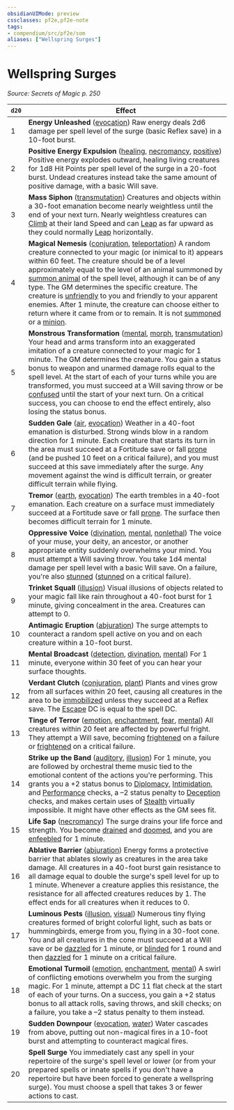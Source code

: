```yaml
---
obsidianUIMode: preview
cssclasses: pf2e,pf2e-note
tags:
- compendium/src/pf2e/som
aliases: ["Wellspring Surges"]
---
```

# Wellspring Surges  
*Source: Secrets of Magic p. 250*  

| `d20` | Effect |
|-------|--------|
| 1 | **Energy Unleashed** ([evocation](rules/traits/evocation.md "Evocation School Trait")) Raw energy deals 2d6 damage per spell level of the surge (basic Reflex save) in a 10-foot burst. |
| 2 | **Positive Energy Expulsion** ([healing](rules/traits/healing.md "Healing Effect Trait"), [necromancy](rules/traits/necromancy.md "Necromancy School Trait"), [positive](rules/traits/positive.md "Positive Energy & Element Trait")) Positive energy explodes outward, healing living creatures for 1d8 Hit Points per spell level of the surge in a 20-foot burst. Undead creatures instead take the same amount of positive damage, with a basic Will save. |
| 3 | **Mass Siphon** ([transmutation](rules/traits/transmutation.md "Transmutation School Trait")) Creatures and objects within a 30-foot emanation become nearly weightless until the end of your next turn. Nearly weightless creatures can [Climb](rules/actions/climb.md) at their land Speed and can [Leap](rules/actions/leap.md) as far upward as they could normally [Leap](rules/actions/leap.md) horizontally. |
| 4 | **Magical Nemesis** ([conjuration](rules/traits/conjuration.md "Conjuration School Trait"), [teleportation](rules/traits/teleportation.md "Teleportation Effect Trait")) A random creature connected to your magic (or inimical to it) appears within 60 feet. The creature should be of a level approximately equal to the level of an animal summoned by [summon animal](compendium/spells/summon-animal.md) of the spell level, although it can be of any type. The GM determines the specific creature. The creature is [unfriendly](rules/conditions.md#Unfriendly) to you and friendly to your apparent enemies. After 1 minute, the creature can choose either to return where it came from or to remain. It is not [summoned](rules/traits/summoned.md "Summoned Creature Trait") or a [minion](rules/traits/minion.md "Minion Creature Trait"). |
| 5 | **Monstrous Transformation** ([mental](rules/traits/mental.md "Mental Effect Trait"), [morph](rules/traits/morph.md "Morph Effect Trait"), [transmutation](rules/traits/transmutation.md "Transmutation School Trait")) Your head and arms transform into an exaggerated imitation of a creature connected to your magic for 1 minute. The GM determines the creature. You gain a status bonus to weapon and unarmed damage rolls equal to the spell level. At the start of each of your turns while you are transformed, you must succeed at a Will saving throw or be [confused](rules/conditions.md#Confused) until the start of your next turn. On a critical success, you can choose to end the effect entirely, also losing the status bonus. |
| 6 | **Sudden Gale** ([air](rules/traits/air.md "Air Energy & Element Trait"), [evocation](rules/traits/evocation.md "Evocation School Trait")) Weather in a 40-foot emanation is disturbed. Strong winds blow in a random direction for 1 minute. Each creature that starts its turn in the area must succeed at a Fortitude save or fall [prone](rules/conditions.md#Prone) (and be pushed 10 feet on a critical failure), and you must succeed at this save immediately after the surge. Any movement against the wind is difficult terrain, or greater difficult terrain while flying. |
| 7 | **Tremor** ([earth](rules/traits/earth.md "Earth Energy & Element Trait"), [evocation](rules/traits/evocation.md "Evocation School Trait")) The earth trembles in a 40-foot emanation. Each creature on a surface must immediately succeed at a Fortitude save or fall [prone](rules/conditions.md#Prone). The surface then becomes difficult terrain for 1 minute. |
| 8 | **Oppressive Voice** ([divination](rules/traits/divination.md "Divination School Trait"), [mental](rules/traits/mental.md "Mental Effect Trait"), [nonlethal](rules/traits/nonlethal.md "Nonlethal Weapon Trait")) The voice of your muse, your deity, an ancestor, or another appropriate entity suddenly overwhelms your mind. You must attempt a Will saving throw. You take 1d4 mental damage per spell level with a basic Will save. On a failure, you're also [stunned](rules/conditions.md#Stunned) ([stunned](rules/conditions.md#Stunned) on a critical failure). |
| 9 | **Trinket Squall** ([illusion](rules/traits/illusion.md "Illusion School Trait")) Visual illusions of objects related to your magic fall like rain throughout a 40-foot burst for 1 minute, giving concealment in the area. Creatures can attempt to 0. |
| 10 | **Antimagic Eruption** ([abjuration](rules/traits/abjuration.md "Abjuration School Trait")) The surge attempts to counteract a random spell active on you and on each creature within a 10-foot burst. |
| 11 | **Mental Broadcast** ([detection](rules/traits/detection.md "Detection Effect Trait"), [divination](rules/traits/divination.md "Divination School Trait"), [mental](rules/traits/mental.md "Mental Effect Trait")) For 1 minute, everyone within 30 feet of you can hear your surface thoughts. |
| 12 | **Verdant Clutch** ([conjuration](rules/traits/conjuration.md "Conjuration School Trait"), [plant](rules/traits/plant.md "Plant Creature Type Trait")) Plants and vines grow from all surfaces within 20 feet, causing all creatures in the area to be [immobilized](rules/conditions.md#Immobilized) unless they succeed at a Reflex save. The [Escape](rules/actions/escape.md) DC is equal to the spell DC. |
| 13 | **Tinge of Terror** ([emotion](rules/traits/emotion.md "Emotion Effect Trait"), [enchantment](rules/traits/enchantment.md "Enchantment School Trait"), [fear](rules/traits/fear.md "Fear Effect Trait"), [mental](rules/traits/mental.md "Mental Effect Trait")) All creatures within 20 feet are affected by powerful fright. They attempt a Will save, becoming [frightened](rules/conditions.md#Frightened) on a failure or [frightened](rules/conditions.md#Frightened) on a critical failure. |
| 14 | **Strike up the Band** ([auditory](rules/traits/auditory.md "Auditory Effect Trait"), [illusion](rules/traits/illusion.md "Illusion School Trait")) For 1 minute, you are followed by orchestral theme music tied to the emotional content of the actions you're performing. This grants you a +2 status bonus to [Diplomacy](compendium/skills.md#Diplomacy), [Intimidation](compendium/skills.md#Intimidation), and [Performance](compendium/skills.md#Performance) checks, a –2 status penalty to [Deception](compendium/skills.md#Deception) checks, and makes certain uses of [Stealth](compendium/skills.md#Stealth) virtually impossible. It might have other effects as the GM sees fit. |
| 15 | **Life Sap** ([necromancy](rules/traits/necromancy.md "Necromancy School Trait")) The surge drains your life force and strength. You become [drained](rules/conditions.md#Drained) and [doomed](rules/conditions.md#Doomed), and you are [enfeebled](rules/conditions.md#Enfeebled) for 1 minute. |
| 16 | **Ablative Barrier** ([abjuration](rules/traits/abjuration.md "Abjuration School Trait")) Energy forms a protective barrier that ablates slowly as creatures in the area take damage. All creatures in a 40-foot burst gain resistance to all damage equal to double the surge's spell level for up to 1 minute. Whenever a creature applies this resistance, the resistance for all affected creatures reduces by 1. The effect ends for all creatures when it reduces to 0. |
| 17 | **Luminous Pests** ([illusion](rules/traits/illusion.md "Illusion School Trait"), [visual](rules/traits/visual.md "Visual Effect Trait")) Numerous tiny flying creatures formed of bright colorful light, such as bats or hummingbirds, emerge from you, flying in a 30-foot cone. You and all creatures in the cone must succeed at a Will save or be [dazzled](rules/conditions.md#Dazzled) for 1 minute, or [blinded](rules/conditions.md#Blinded) for 1 round and then [dazzled](rules/conditions.md#Dazzled) for 1 minute on a critical failure. |
| 18 | **Emotional Turmoil** ([emotion](rules/traits/emotion.md "Emotion Effect Trait"), [enchantment](rules/traits/enchantment.md "Enchantment School Trait"), [mental](rules/traits/mental.md "Mental Effect Trait")) A swirl of conflicting emotions overwhelm you from the surging magic. For 1 minute, attempt a DC 11 flat check at the start of each of your turns. On a success, you gain a +2 status bonus to all attack rolls, saving throws, and skill checks; on a failure, you take a –2 status penalty to them instead. |
| 19 | **Sudden Downpour** ([evocation](rules/traits/evocation.md "Evocation School Trait"), [water](rules/traits/water.md "Water Energy & Element Trait")) Water cascades from above, putting out non-magical fires in a 10-foot burst and attempting to counteract magical fires. |
| 20 | **Spell Surge** You immediately cast any spell in your repertoire of the surge's spell level or lower (or from your prepared spells or innate spells if you don't have a repertoire but have been forced to generate a wellspring surge). You must choose a spell that takes 3 or fewer actions to cast. |